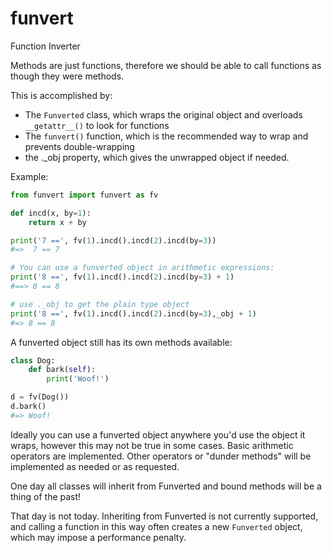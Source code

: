 # funvert
Function Inverter

Methods are just functions, therefore we should be able to call functions as though they were methods.

This is accomplished by:

* The `Funverted` class, which wraps the original object and overloads `__getattr__()` to look for functions
* The `funvert()` function, which is the recommended way to wrap and prevents double-wrapping
* the ._obj property, which gives the unwrapped object if needed.


Example:

```python
from funvert import funvert as fv

def incd(x, by=1):
    return x + by

print('7 ==', fv(1).incd().incd(2).incd(by=3))
#=>  7 == 7

# You can use a funverted object in arithmetic expressions:
print('8 ==', fv(1).incd().incd(2).incd(by=3) + 1)
#==> 8 == 8

# use ._obj to get the plain type object
print('8 ==', fv(1).incd().incd(2).incd(by=3),_obj + 1)
#=> 8 == 8
```

A funverted object still has its own methods available:

```python
class Dog:
    def bark(self):
        print('Woof!')

d = fv(Dog())
d.bark()
#=> Woof!
```

Ideally you can use a funverted object anywhere you'd use the object it wraps, however this may not be true in some cases.  Basic arithmetic operators are implemented.  Other operators or "dunder methods" will be implemented as needed or as requested.

One day all classes will inherit from Funverted and bound methods will be a thing of the past!

That day is not today.  Inheriting from Funverted is not currently supported, and calling a function in this way often creates a new `Funverted` object, which may impose a performance penalty.
